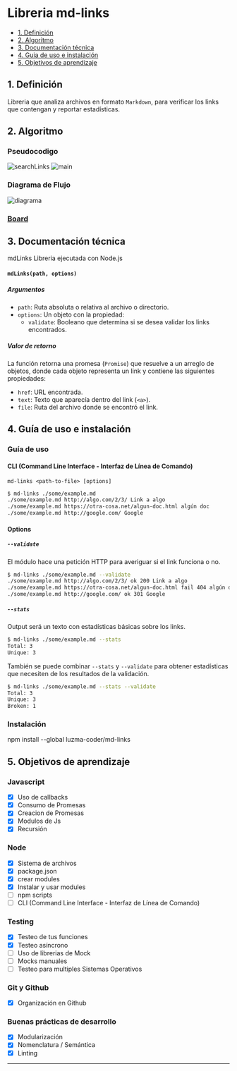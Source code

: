 # Libreria md-links

* [1. Definición](#1-definicion)
* [2. Algoritmo](#2-algoritmo)
* [3. Documentación técnica](#3-documentación-técnica)
* [4. Guia de uso e instalación](#4-guía-de-uso-e-instalación)
* [5. Objetivos de aprendizaje](#5-objetivos-de-aprendizaje)


## 1. Definición

Libreria que analiza archivos en formato `Markdown`, para verificar los links que contengan 
y reportar estadísticas.

## 2. Algoritmo

### Pseudocodigo
![searchLinks](/screen/searchLinks.png)
![main](/screen/main.png)

### Diagrama de Flujo
![diagrama](/screen/mdLinks.jpg)

### [Board](https://github.com/luzma-coder/LIM012-fe-md-links/projects/1?fullscreen=true)

## 3. Documentación técnica

mdLinks Libreria ejecutada con Node.js

#### `mdLinks(path, options)`

##### Argumentos

- `path`: Ruta absoluta o relativa al archivo o directorio.
- `options`: Un objeto con la propiedad:
  * `validate`: Booleano que determina si se desea validar los links
    encontrados.

##### Valor de retorno

La función retorna una promesa (`Promise`) que resuelve a un arreglo de objetos, donde cada objeto representa un link y contiene las siguientes propiedades:

- `href`: URL encontrada.
- `text`: Texto que aparecía dentro del link (`<a>`).
- `file`: Ruta del archivo donde se encontró el link.

## 4. Guía de uso e instalación

### Guía de uso

#### CLI (Command Line Interface - Interfaz de Línea de Comando)

`md-links <path-to-file> [options]`

```sh
$ md-links ./some/example.md
./some/example.md http://algo.com/2/3/ Link a algo
./some/example.md https://otra-cosa.net/algun-doc.html algún doc
./some/example.md http://google.com/ Google
```

#### Options

##### `--validate`

El módulo hace una petición HTTP para averiguar si el link funciona o no.

```sh
$ md-links ./some/example.md --validate
./some/example.md http://algo.com/2/3/ ok 200 Link a algo
./some/example.md https://otra-cosa.net/algun-doc.html fail 404 algún doc
./some/example.md http://google.com/ ok 301 Google
```

##### `--stats`

Output será un texto con estadísticas básicas sobre los links.

```sh
$ md-links ./some/example.md --stats
Total: 3
Unique: 3
```

También se puede combinar `--stats` y `--validate` para obtener estadísticas que
necesiten de los resultados de la validación.

```sh
$ md-links ./some/example.md --stats --validate
Total: 3
Unique: 3
Broken: 1
```
### Instalación

npm install --global luzma-coder/md-links

## 5. Objetivos de aprendizaje

### Javascript
- [x] Uso de callbacks
- [x] Consumo de Promesas
- [x] Creacion de Promesas
- [x] Modulos de Js
- [x] Recursión

### Node
- [x] Sistema de archivos
- [x] package.json
- [x] crear modules
- [x] Instalar y usar modules
- [ ] npm scripts
- [ ] CLI (Command Line Interface - Interfaz de Línea de Comando)

### Testing
- [x] Testeo de tus funciones
- [x] Testeo asíncrono
- [ ] Uso de librerias de Mock
- [ ] Mocks manuales
- [ ] Testeo para multiples Sistemas Operativos

### Git y Github
- [x] Organización en Github

### Buenas prácticas de desarrollo
- [x] Modularización
- [x] Nomenclatura / Semántica
- [x] Linting

***